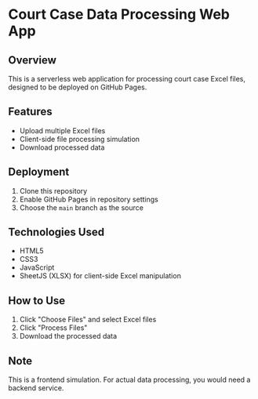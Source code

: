 # Court Case Data Processing Web App

## Overview
This is a serverless web application for processing court case Excel files, designed to be deployed on GitHub Pages.

## Features
- Upload multiple Excel files
- Client-side file processing simulation
- Download processed data

## Deployment
1. Clone this repository
2. Enable GitHub Pages in repository settings
3. Choose the `main` branch as the source

## Technologies Used
- HTML5
- CSS3
- JavaScript
- SheetJS (XLSX) for client-side Excel manipulation

## How to Use
1. Click "Choose Files" and select Excel files
2. Click "Process Files"
3. Download the processed data

## Note
This is a frontend simulation. For actual data processing, you would need a backend service.
